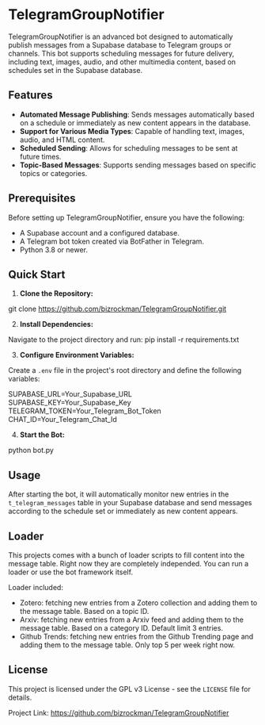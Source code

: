 # TelegramGroupNotifier

TelegramGroupNotifier is an advanced bot designed to automatically publish messages from a Supabase database to Telegram groups or channels. This bot supports scheduling messages for future delivery, including text, images, audio, and other multimedia content, based on schedules set in the Supabase database.

## Features

- **Automated Message Publishing**: Sends messages automatically based on a schedule or immediately as new content appears in the database.
- **Support for Various Media Types**: Capable of handling text, images, audio, and HTML content.
- **Scheduled Sending**: Allows for scheduling messages to be sent at future times.
- **Topic-Based Messages**: Supports sending messages based on specific topics or categories.

## Prerequisites

Before setting up TelegramGroupNotifier, ensure you have the following:

- A Supabase account and a configured database.
- A Telegram bot token created via BotFather in Telegram.
- Python 3.8 or newer.

## Quick Start

1. **Clone the Repository:**

git clone https://github.com/bizrockman/TelegramGroupNotifier.git

2. **Install Dependencies:**

Navigate to the project directory and run:
pip install -r requirements.txt


3. **Configure Environment Variables:**

Create a `.env` file in the project's root directory and define the following variables:

SUPABASE_URL=Your_Supabase_URL\
SUPABASE_KEY=Your_Supabase_Key\
TELEGRAM_TOKEN=Your_Telegram_Bot_Token\
CHAT_ID=Your_Telegram_Chat_Id

4. **Start the Bot:**

python bot.py

## Usage

After starting the bot, it will automatically monitor new entries in the `t_telegram_messages` table in your Supabase database and send messages according to the schedule set or immediately as new content appears.

## Loader

This projects comes with a bunch of loader scripts to fill content into the message table.
Right now they are completely independed. You can run a loader or use the bot framework itself.

Loader included:
- Zotero: fetching new entries from a Zotero collection and adding them to the message table. Based on a topic ID.
- Arxiv: fetching new entries from a Arxiv feed and adding them to the message table. Based on a category ID. Default limit 3 entries.
- Github Trends: fetching new entries from the Github Trending page and adding them to the message table. Only top 5 per week right now.

## License

This project is licensed under the GPL v3 License - see the `LICENSE` file for details.


Project Link: https://github.com/bizrockman/TelegramGroupNotifier
